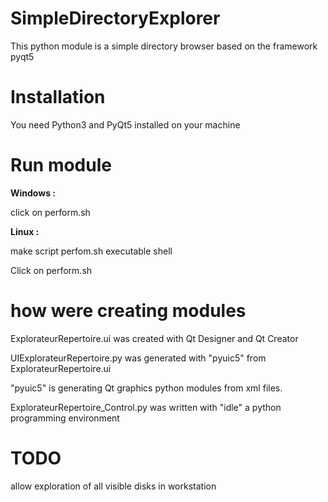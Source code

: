 # SimpleDirectoryExplorer
This python module is a simple directory browser based on the framework pyqt5

# Installation

You need Python3 and PyQt5 installed on your machine


# Run module
**Windows :**

click on perform.sh

**Linux :**

make script perfom.sh executable shell 

Click on perform.sh

# how were creating modules

ExplorateurRepertoire.ui was created with Qt Designer and Qt Creator

UIExplorateurRepertoire.py was generated with "pyuic5" from ExplorateurRepertoire.ui

"pyuic5" is generating Qt graphics python modules from xml files. 

ExplorateurRepertoire_Control.py was written with "idle" a python programming environment

# TODO
  allow exploration of all visible disks in workstation
